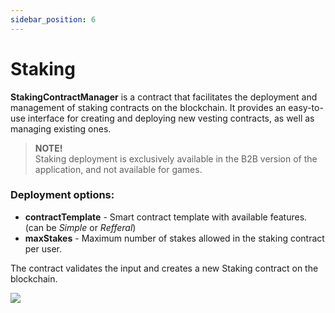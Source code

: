 ```yaml
---
sidebar_position: 6
---
```


# Staking

**StakingContractManager** is a contract that facilitates the deployment and management of staking contracts on the blockchain. It provides an easy-to-use interface for creating and deploying new vesting contracts, as well as managing existing ones.

> **NOTE!** <br/>
> Staking deployment is exclusively available in the B2B version of the application, and not available for games.

### Deployment options:

- **contractTemplate** - Smart contract template with available features. (can be *Simple* or *Refferal*)
- **maxStakes** - Maximum number of stakes allowed in the staking contract per user.

The contract validates the input and creates a new Staking contract on the blockchain.

![](/img/miscellaneous/contract-manager/staking_deploy.png)

